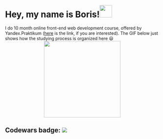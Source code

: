 <h1><b>Hey, my name is Boris!<img src="https://emojipedia-us.s3.amazonaws.com/source/skype/289/victory-hand_270c-fe0f.png" width="40"></b></h1>
I do 10 month online front-end web development course, offered by Yandex.Praktikum (<a href="https://practicum.yandex.ru/">here</a> is the link, if you are interested). The GIF below just shows how the studying process is organized here 😃
<div id="header" align="center">
  <img src="https://media.giphy.com/media/vwKp97qL3auSHHrE0Z/giphy.gif" width="250"/>
</div>

## Codewars badge: <img src="https://www.codewars.com/users/elrouss/badges/small">
<!--
**elrouss/elrouss** is a ✨ _special_ ✨ repository because its `README.md` (this file) appears on your GitHub profile.

Here are some ideas to get you started:

- 🔭 I’m currently working on ...
- 🌱 I’m currently learning ...
- 👯 I’m looking to collaborate on ...
- 🤔 I’m looking for help with ...
- 💬 Ask me about ...
- 📫 How to reach me: ...
- 😄 Pronouns: ...
- ⚡ Fun fact: ...
-->
